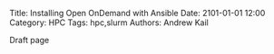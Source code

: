 Title: Installing Open OnDemand with Ansible
Date: 2101-01-01 12:00
Category: HPC
Tags: hpc,slurm
Authors: Andrew Kail

Draft page
